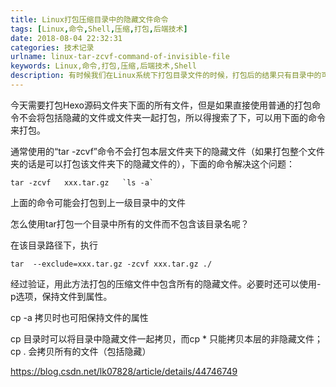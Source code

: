 ```yaml
---
title: Linux打包压缩目录中的隐藏文件命令
tags: [Linux,命令,Shell,压缩,打包,后端技术]
date: 2018-08-04 22:32:31
categories: 技术记录
urlname: linux-tar-zcvf-command-of-invisible-file
keywords: Linux,命令,打包,压缩,后端技术,Shell
description: 有时候我们在Linux系统下打包目录文件的时候，打包后的结果只有目录中的可见文件，但是其实我们需要打包目录下包括隐藏文件，目录的所有文件。这时候我们需要用到的命令，在本文会介绍到。
---
```


今天需要打包Hexo源码文件夹下面的所有文件，但是如果直接使用普通的打包命令不会将包括隐藏的文件或文件夹一起打包，所以得搜索了下，可以用下面的命令来打包。
<!--more-->

通常使用的“tar  -zcvf”命令不会打包本层文件夹下的隐藏文件（如果打包整个文件夹的话是可以打包该文件夹下的隐藏文件的），下面的命令解决这个问题：

```
tar -zcvf   xxx.tar.gz   `ls -a`
```
上面的命令可能会打包到上一级目录中的文件



怎么使用tar打包一个目录中所有的文件而不包含该目录名呢？

在该目录路径下，执行
```
tar  --exclude=xxx.tar.gz -zcvf xxx.tar.gz ./
```


经过验证，用此方法打包的压缩文件中包含所有的隐藏文件。必要时还可以使用-p选项，保持文件到属性。


cp -a 拷贝时也可阳保持文件的属性

cp 目录时可以将目录中隐藏文件一起拷贝，而cp * 只能拷贝本层的非隐藏文件；cp . 会拷贝所有的文件（包括隐藏）


https://blog.csdn.net/lk07828/article/details/44746749